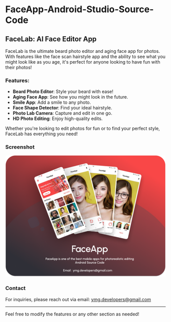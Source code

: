# FaceApp-Android-Studio-Source-Code

## FaceLab: AI Face Editor App

FaceLab is the ultimate beard photo editor and aging face app for photos. With features like the face scan hairstyle app and the ability to see what you might look like as you age, it's perfect for anyone looking to have fun with their photos!

### Features:
- **Beard Photo Editor**: Style your beard with ease!
- **Aging Face App**: See how you might look in the future.
- **Smile App**: Add a smile to any photo.
- **Face Shape Detector**: Find your ideal hairstyle.
- **Photo Lab Camera**: Capture and edit in one go.
- **HD Photo Editing**: Enjoy high-quality edits.

Whether you're looking to edit photos for fun or to find your perfect style, FaceLab has everything you need!

### Screenshot
![Screenshot](screenshot_1.png)

### Contact
For inquiries, please reach out via email: [ymg.developers@gmail.com](mailto:ymg.developers@gmail.com)

---

Feel free to modify the features or any other section as needed!
